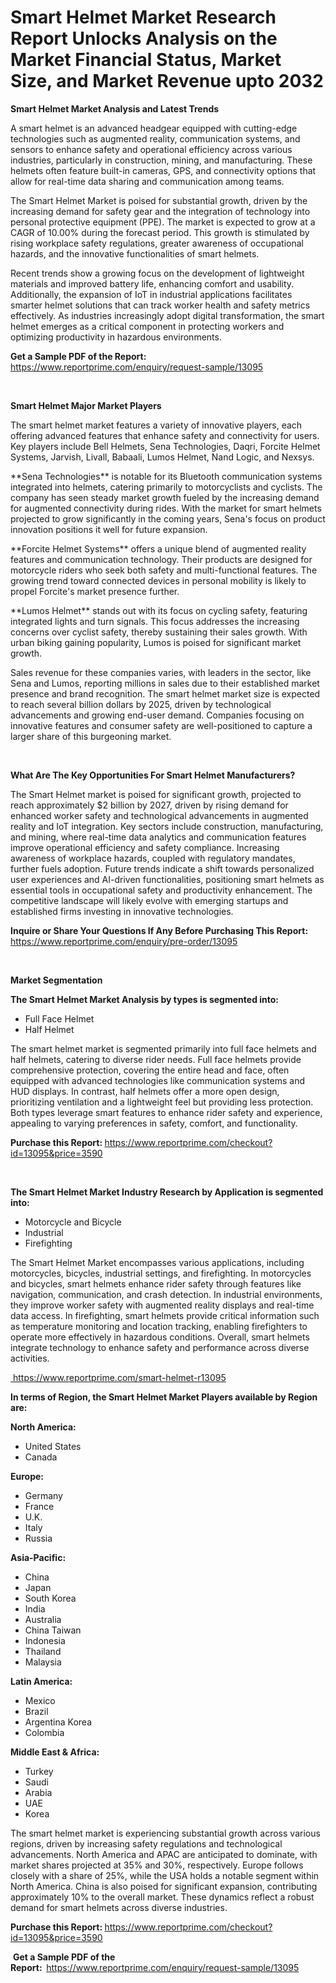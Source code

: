 <p><h1>Smart Helmet Market Research Report Unlocks Analysis on the Market Financial Status, Market Size, and Market Revenue upto 2032</h1></p><p><strong>Smart Helmet Market Analysis and Latest Trends</strong></p>
<p><p>A smart helmet is an advanced headgear equipped with cutting-edge technologies such as augmented reality, communication systems, and sensors to enhance safety and operational efficiency across various industries, particularly in construction, mining, and manufacturing. These helmets often feature built-in cameras, GPS, and connectivity options that allow for real-time data sharing and communication among teams.</p><p>The Smart Helmet Market is poised for substantial growth, driven by the increasing demand for safety gear and the integration of technology into personal protective equipment (PPE). The market is expected to grow at a CAGR of 10.00% during the forecast period. This growth is stimulated by rising workplace safety regulations, greater awareness of occupational hazards, and the innovative functionalities of smart helmets.</p><p>Recent trends show a growing focus on the development of lightweight materials and improved battery life, enhancing comfort and usability. Additionally, the expansion of IoT in industrial applications facilitates smarter helmet solutions that can track worker health and safety metrics effectively. As industries increasingly adopt digital transformation, the smart helmet emerges as a critical component in protecting workers and optimizing productivity in hazardous environments.</p></p>
<p><strong>Get a Sample PDF of the Report:&nbsp;</strong> <a href="https://www.reportprime.com/enquiry/request-sample/13095?utm_campaign=4522&utm_medium=2&utm_source=Github&utm_content=ia&utm_term=17052025&utm_id=smart-helmet">https://www.reportprime.com/enquiry/request-sample/13095</a></p>
<p>&nbsp;</p>
<p><strong>Smart Helmet Major Market Players</strong></p>
<p><p>The smart helmet market features a variety of innovative players, each offering advanced features that enhance safety and connectivity for users. Key players include Bell Helmets, Sena Technologies, Daqri, Forcite Helmet Systems, Jarvish, Livall, Babaali, Lumos Helmet, Nand Logic, and Nexsys.</p><p>**Sena Technologies** is notable for its Bluetooth communication systems integrated into helmets, catering primarily to motorcyclists and cyclists. The company has seen steady market growth fueled by the increasing demand for augmented connectivity during rides. With the market for smart helmets projected to grow significantly in the coming years, Sena's focus on product innovation positions it well for future expansion.</p><p>**Forcite Helmet Systems** offers a unique blend of augmented reality features and communication technology. Their products are designed for motorcycle riders who seek both safety and multi-functional features. The growing trend toward connected devices in personal mobility is likely to propel Forcite's market presence further.</p><p>**Lumos Helmet** stands out with its focus on cycling safety, featuring integrated lights and turn signals. This focus addresses the increasing concerns over cyclist safety, thereby sustaining their sales growth. With urban biking gaining popularity, Lumos is poised for significant market growth.</p><p>Sales revenue for these companies varies, with leaders in the sector, like Sena and Lumos, reporting millions in sales due to their established market presence and brand recognition. The smart helmet market size is expected to reach several billion dollars by 2025, driven by technological advancements and growing end-user demand. Companies focusing on innovative features and consumer safety are well-positioned to capture a larger share of this burgeoning market.</p></p>
<p>&nbsp;</p>
<p><strong>What Are The Key Opportunities For Smart Helmet Manufacturers?</strong></p>
<p><p>The Smart Helmet market is poised for significant growth, projected to reach approximately $2 billion by 2027, driven by rising demand for enhanced worker safety and technological advancements in augmented reality and IoT integration. Key sectors include construction, manufacturing, and mining, where real-time data analytics and communication features improve operational efficiency and safety compliance. Increasing awareness of workplace hazards, coupled with regulatory mandates, further fuels adoption. Future trends indicate a shift towards personalized user experiences and AI-driven functionalities, positioning smart helmets as essential tools in occupational safety and productivity enhancement. The competitive landscape will likely evolve with emerging startups and established firms investing in innovative technologies.</p></p>
<p><strong>Inquire or Share Your Questions If Any Before Purchasing This Report:</strong> <a href="https://www.reportprime.com/enquiry/pre-order/13095?utm_campaign=4522&utm_medium=2&utm_source=Github&utm_content=ia&utm_term=17052025&utm_id=smart-helmet">https://www.reportprime.com/enquiry/pre-order/13095</a></p>
<p>&nbsp;</p>
<p><strong>Market Segmentation</strong></p>
<p><strong>The Smart Helmet Market Analysis by types is segmented into:</strong></p>
<p><ul><li>Full Face Helmet</li><li>Half Helmet</li></ul></p>
<p><p>The smart helmet market is segmented primarily into full face helmets and half helmets, catering to diverse rider needs. Full face helmets provide comprehensive protection, covering the entire head and face, often equipped with advanced technologies like communication systems and HUD displays. In contrast, half helmets offer a more open design, prioritizing ventilation and a lightweight feel but providing less protection. Both types leverage smart features to enhance rider safety and experience, appealing to varying preferences in safety, comfort, and functionality.</p></p>
<p><strong>Purchase this Report:&nbsp;</strong><a href="https://www.reportprime.com/checkout?id=13095&price=3590&utm_campaign=4522&utm_medium=2&utm_source=Github&utm_content=ia&utm_term=17052025&utm_id=smart-helmet">https://www.reportprime.com/checkout?id=13095&price=3590</a></p>
<p>&nbsp;</p>
<p><strong>The Smart Helmet Market Industry Research by Application is segmented into:</strong></p>
<p><ul><li>Motorcycle and Bicycle</li><li>Industrial</li><li>Firefighting</li></ul></p>
<p><p>The Smart Helmet Market encompasses various applications, including motorcycles, bicycles, industrial settings, and firefighting. In motorcycles and bicycles, smart helmets enhance rider safety through features like navigation, communication, and crash detection. In industrial environments, they improve worker safety with augmented reality displays and real-time data access. In firefighting, smart helmets provide critical information such as temperature monitoring and location tracking, enabling firefighters to operate more effectively in hazardous conditions. Overall, smart helmets integrate technology to enhance safety and performance across diverse activities.</p></p>
<p><a href="https://www.reportprime.com/smart-helmet-r13095?utm_campaign=4522&utm_medium=2&utm_source=Github&utm_content=ia&utm_term=17052025&utm_id=smart-helmet">&nbsp;https://www.reportprime.com/smart-helmet-r13095</a></p>
<p><strong>In terms of Region, the Smart Helmet Market Players available by Region are:</strong></p>
<p>
    <p> <strong> North America: </strong>
        <ul>
            <li>United States</li>
            <li>Canada</li>
        </ul>
        </p> 
    <p> <strong> Europe: </strong>
        <ul>
            <li>Germany</li>
            <li>France</li>
            <li>U.K.</li>
            <li>Italy</li>
            <li>Russia</li>
        </ul>
        </p> 
    <p> <strong> Asia-Pacific: </strong>
        <ul>
            <li>China</li>
            <li>Japan</li>
            <li>South Korea</li>
            <li>India</li>
            <li>Australia</li>
            <li>China Taiwan</li>
            <li>Indonesia</li>
            <li>Thailand</li>
            <li>Malaysia</li>
        </ul>
        </p> 
    <p> <strong> Latin America: </strong>
        <ul>
            <li>Mexico</li>
            <li>Brazil</li>
            <li>Argentina Korea</li>
            <li>Colombia</li>
        </ul>
        </p> 
    <p> <strong> Middle East & Africa: </strong>
        <ul>
            <li>Turkey</li>
            <li>Saudi</li>
            <li>Arabia</li>
            <li>UAE</li>
            <li>Korea</li>
        </ul>
    </p>
    </p>
<p><p>The smart helmet market is experiencing substantial growth across various regions, driven by increasing safety regulations and technological advancements. North America and APAC are anticipated to dominate, with market shares projected at 35% and 30%, respectively. Europe follows closely with a share of 25%, while the USA holds a notable segment within North America. China is also poised for significant expansion, contributing approximately 10% to the overall market. These dynamics reflect a robust demand for smart helmets across diverse industries.</p></p>
<p><strong>Purchase this Report: </strong><a href="https://www.reportprime.com/checkout?id=13095&price=3590&utm_campaign=4522&utm_medium=2&utm_source=Github&utm_content=ia&utm_term=17052025&utm_id=smart-helmet">https://www.reportprime.com/checkout?id=13095&price=3590</a></p>
<p>&nbsp;<strong>Get a Sample PDF of the Report:&nbsp;&nbsp;</strong><a href="https://www.reportprime.com/enquiry/request-sample/13095?utm_campaign=4522&utm_medium=2&utm_source=Github&utm_content=ia&utm_term=17052025&utm_id=smart-helmet">https://www.reportprime.com/enquiry/request-sample/13095</a></p>
<p><strong></strong></p>
<p><p></p><p></p><p></p></p>